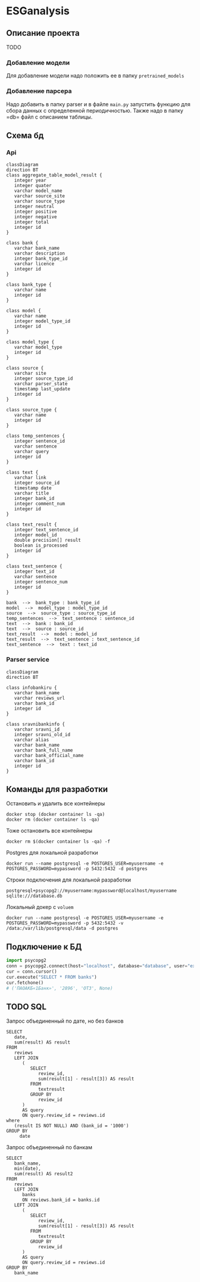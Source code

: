 # ESGanalysis
## Описание проекта
TODO
### Добавление модели
Для добавление модели надо положить ее в папку `pretrained_models`
### Добавление парсера
Надо добавить в папку parser и в файле `main.py` запустить функцию для сбора данных с определенной периодичностью. Также надо в папку =db= файл с описанием таблицы.
## Схема бд
### Api
```mermaid
classDiagram
direction BT
class aggregate_table_model_result {
   integer year
   integer quater
   varchar model_name
   varchar source_site
   varchar source_type
   integer neutral
   integer positive
   integer negative
   integer total
   integer id
}

class bank {
   varchar bank_name
   varchar description
   integer bank_type_id
   varchar licence
   integer id
}

class bank_type {
   varchar name
   integer id
}

class model {
   varchar name
   integer model_type_id
   integer id
}

class model_type {
   varchar model_type
   integer id
}

class source {
   varchar site
   integer source_type_id
   varchar parser_state
   timestamp last_update
   integer id
}

class source_type {
   varchar name
   integer id
}

class temp_sentences {
   integer sentence_id
   varchar sentence
   varchar query
   integer id
}

class text {
   varchar link
   integer source_id
   timestamp date
   varchar title
   integer bank_id
   integer comment_num
   integer id
}

class text_result {
   integer text_sentence_id
   integer model_id
   double precision[] result
   boolean is_processed
   integer id
}

class text_sentence {
   integer text_id
   varchar sentence
   integer sentence_num
   integer id
}

bank  -->  bank_type : bank_type_id
model  -->  model_type : model_type_id
source  -->  source_type : source_type_id
temp_sentences  -->  text_sentence : sentence_id
text  -->  bank : bank_id
text  -->  source : source_id
text_result  -->  model : model_id
text_result  -->  text_sentence : text_sentence_id
text_sentence  -->  text : text_id

```
### Parser service
```mermaid
classDiagram
direction BT

class infobankiru {
   varchar bank_name
   varchar reviews_url
   varchar bank_id
   integer id
}

class sravnibankinfo {
   varchar sravni_id
   integer sravni_old_id
   varchar alias
   varchar bank_name
   varchar bank_full_name
   varchar bank_official_name
   varchar bank_id
   integer id
}
```
## Команды для разработки

Остановить и удалить все контейнеры
``` shell
docker stop (docker container ls -qa)
docker rm (docker container ls -qa)
```
Тоже остановить все контейнеры
```shell
docker rm $(docker container ls -qa) -f
```

Postgres для локальной разработки
``` shell
docker run --name postgresql -e POSTGRES_USER=myusername -e POSTGRES_PASSWORD=mypassword -p 5432:5432 -d postgres
```
Строки подключения для локальной разработки
```
postgresql+psycopg2://myusername:mypassword@localhost/myusername
sqlite:///database.db
```
Локальный докер с `voluem`
``` shell
docker run --name postgresql -e POSTGRES_USER=myusername -e POSTGRES_PASSWORD=mypassword -p 5432:5432 -v /data:/var/lib/postgresql/data -d postgres
```
## Подключение к БД

```python
import psycopg2
conn = psycopg2.connect(host="localhost", database="database", user="example", password="example", port=5432)
cur = conn.cursor()
cur.execute("SELECT * FROM banks")
cur.fetchone()
# ('ПАОАКБ«1Банк»', '2896', 'ОТЗ', None)
```

## TODO SQL
Запрос объединенный по дате, но без банков
``` postgresql
SELECT
   date,
   sum(result) AS result
FROM
   reviews
   LEFT JOIN
      (
         SELECT
            review_id,
            sum(result[1] - result[3]) AS result
         FROM
            textresult
         GROUP BY
            review_id
      )
      AS query
      ON query.review_id = reviews.id
where
   (result IS NOT NULL) AND (bank_id = '1000')
GROUP BY
     date
```
Запрос объединенный по банкам
``` postgresql
SELECT
   bank_name,
   min(date),
   sum(result) AS result2
FROM
   reviews
   LEFT JOIN
      banks
      ON reviews.bank_id = banks.id
   LEFT JOIN
      (
         SELECT
            review_id,
            sum(result[1] - result[3]) AS result
         FROM
            textresult
         GROUP BY
            review_id
      )
      AS query
      ON query.review_id = reviews.id
GROUP BY
   bank_name
```
